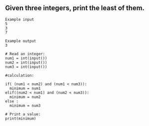 ## Given three integers, print the least of them.

```
Example input
5
3
7

Example output
3
```

```
# Read an integer:
num1 = int(input())
num2 = int(input())
num3 = int(input())

#calculation:

if( (num1 < num2) and (num1 < num3)):
  minimum = num1
elif((num2 < num1) and (num2 < num3)):
  minimum = num2
else :
  minimum = num3

# Print a value:
print(minimum)

```
